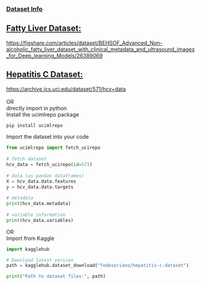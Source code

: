 ### <ins><b> Dataset Info </b></ins><br>
## <ins> Fatty Liver Dataset: </ins><br>
https://figshare.com/articles/dataset/BEHSOF_Advanced_Non-alcoholic_fatty_liver_dataset_with_clinical_metadata_and_ultrasound_images_for_Deep_learning_Models/26389069 <br>
## <ins> Hepatitis C Dataset: </ins><br>
https://archive.ics.uci.edu/dataset/571/hcv+data <br>  
OR <br>
directly import in python <br>
Install the ucimlrepo package <br>
```python 
pip install ucimlrepo
```
Import the dataset into your code
```python 
from ucimlrepo import fetch_ucirepo 
  
# fetch dataset 
hcv_data = fetch_ucirepo(id=571) 
  
# data (as pandas dataframes) 
X = hcv_data.data.features 
y = hcv_data.data.targets 
  
# metadata 
print(hcv_data.metadata) 
  
# variable information 
print(hcv_data.variables) 
```
OR <br>
Import from Kaggle <br>
```python
import kagglehub

# Download latest version
path = kagglehub.dataset_download("fedesoriano/hepatitis-c-dataset")

print("Path to dataset files:", path)
```
                     

